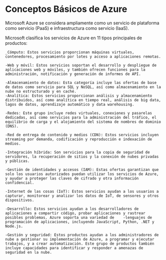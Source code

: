 # Conceptos Básicos de Azure

Microsoft Azure se considera ampliamente como un servicio de plataforma como servicio (PaaS) e infraestructura como servicio (IaaS).

Microsoft clasifica los servicios de Azure en 11 tipos principales de productos:

    _Cómputo: Estos servicios proporcionan máquinas virtuales, contenedores, procesamiento por lotes y acceso a aplicaciones remotas.

    -Web y móvil: Estos servicios soportan el desarrollo y despliegue de aplicaciones web y móviles, y también ofrecen funciones para la administración, notificación y generación de informes de API.

    -Almacenamiento de datos: Esta categoría incluye las ofertas de base de datos como servicio para SQL y NoSQL, así como almacenamiento en la nube no estructurado y en caché.
    -Analítica: Estos servicios proporcionan análisis y almacenamiento distribuidos, así como analítica en tiempo real, análisis de big data, lagos de datos, aprendizaje automático y data warehousing.

    -Redes: Este grupo incluye redes virtuales, conexiones y pasarelas dedicadas, así como servicios para la administración del tráfico, el equilibrio de carga y el alojamiento del sistema de nombres de dominio (DNS).

    -Red de entrega de contenido y medios (CDN): Estos servicios incluyen streaming por demanda, codificación y reproducción e indexación de medios.

    -Integración híbrida: Son servicios para la copia de seguridad de servidores, la recuperación de sitios y la conexión de nubes privadas y públicas.

    -Gestión de identidades y accesos (IAM): Estas ofertas garantizan que solo los usuarios autorizados puedan utilizar los servicios de Azure, y ayudar a proteger las claves de cifrado y otra información confidencial.

    -Internet de las cosas (IoT): Estos servicios ayudan a los usuarios a capturar, monitorear y analizar los datos de IoT, de sensores y otros dispositivos.

    -Desarrollo: Estos servicios ayudan a los desarrolladores de aplicaciones a compartir código, probar aplicaciones y rastrear posibles problemas. Azure soporta una variedad de    -lenguajes de programación de aplicaciones, incluyendo JavaScript, Python, .NET y Node.js.

    -Gestión y seguridad: Estos productos ayudan a los administradores de nube a gestionar su implementación de Azure, a programar y ejecutar trabajos, y a crear automatización. Este grupo de productos también incluye capacidades para identificar y responder a amenazas de seguridad en la nube.
